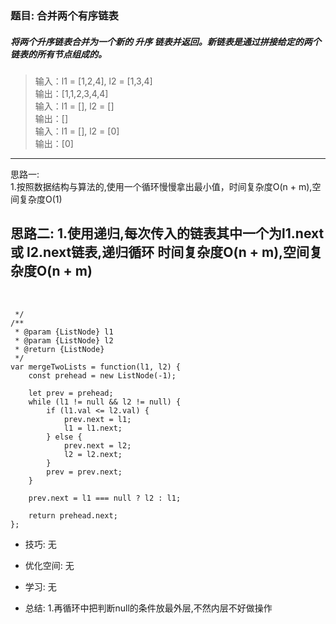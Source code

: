 
### 题目: 合并两个有序链表
##### 将两个升序链表合并为一个新的 升序 链表并返回。新链表是通过拼接给定的两个链表的所有节点组成的。 

> 输入：l1 = [1,2,4], l2 = [1,3,4]  
> 输出：[1,1,2,3,4,4]  
> 输入：l1 = [], l2 = []  
> 输出：[]  
> 输入：l1 = [], l2 = [0]  
> 输出：[0]  

---
思路一:  
1.按照数据结构与算法的,使用一个循环慢慢拿出最小值，时间复杂度O(n + m),空间复杂度O(1)

思路二:
1.使用递归,每次传入的链表其中一个为l1.next 或 l2.next链表,递归循环
时间复杂度O(n + m),空间复杂度O(n + m)
---

&nbsp;

```
 */
/**
 * @param {ListNode} l1
 * @param {ListNode} l2
 * @return {ListNode}
 */
var mergeTwoLists = function(l1, l2) {
    const prehead = new ListNode(-1);

    let prev = prehead;
    while (l1 != null && l2 != null) {
        if (l1.val <= l2.val) {
            prev.next = l1;
            l1 = l1.next;
        } else {
            prev.next = l2;
            l2 = l2.next;
        }
        prev = prev.next;
    }

    prev.next = l1 === null ? l2 : l1;

    return prehead.next;
};
```

* 技巧: 无 

* 优化空间: 无

* 学习: 无

* 总结: 
1.再循环中把判断null的条件放最外层,不然内层不好做操作

